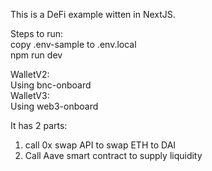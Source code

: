 This is a DeFi example witten in NextJS.  

Steps to run:  
copy .env-sample to .env.local  
npm run dev

WalletV2:  
  Using bnc-onboard  
WalletV3:  
  Using web3-onboard

It has 2 parts:  
1. call 0x swap API  to swap ETH to DAI  
2. Call Aave smart contract to supply liquidity  